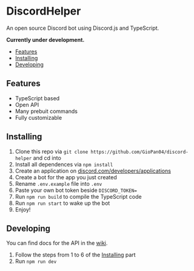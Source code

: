 # DiscordHelper
An open source Discord bot using Discord.js and TypeScript.

__Currently under development.__


* [Features](#Features)
* [Installing](#Installing)
* [Developing](#Developing)

## Features
* TypeScript based
* Open API
* Many prebuit commands
* Fully customizable

## Installing
1. Clone this repo via `git clone https://github.com/GioPan04/discord-helper` and cd into
2. Install all dependences via `npm install`
3. Create an application on [discord.com/developers/applications](https://discord.com/developers/applications)
4. Create a bot for the app you just created
5. Rename `.env.example` file into `.env`
6. Paste your own bot token beside `DISCORD_TOKEN=` 
7. Run `npm run build` to compile the TypeScript code
8. Run `npm run start` to wake up the bot
9. Enjoy!

## Developing
You can find docs for the API in the [wiki](https://github.com/GioPan04/helper-bot/wiki).
1. Follow the steps from 1 to 6 of the [Installing](#Installing) part
2. Run `npm run dev`

